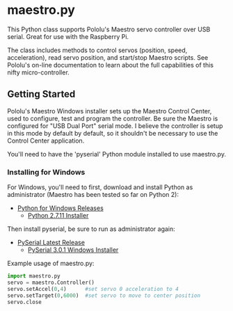 ﻿maestro.py
==========

This Python class supports Pololu's Maestro servo controller over USB serial. Great for use with the Raspberry Pi.

The class includes methods to control servos (position, speed, acceleration), read servo position, and start/stop Maestro scripts.  See Pololu's on-line documentation to learn about the full capabilities of this nifty micro-controller.

## Getting Started

Pololu's Maestro Windows installer sets up the Maestro Control Center, used to configure, test and program the controller.  Be sure the Maestro is configured for "USB Dual Port" serial mode. I believe the controller is setup in this mode by default by default, so it shouldn't be necessary to use the Control Center application.

You'll need to have the 'pyserial' Python module installed to use maestro.py.

### Installing for Windows

For Windows, you'll need to first, download and install Python as administrator (Maestro has been tested so far on Python 2):
  - [Python for Windows Releases](https://www.python.org/downloads/windows/)
    - [Python 2.7.11 Installer](https://www.python.org/downloads/release/python-2711/)

Then install pyserial, be sure to run as administrator again:
  - [PySerial Latest Release](https://pypi.python.org/pypi/pyserial)
    - [PySerial 3.0.1 Windows Installer](https://pypi.python.org/packages/6b/a6/0206c0517b508a640408db26310b4666083ad8bfd612f5a4d2bc796005b9/pyserial-3.0.1.win32.exe#md5=a3dbae2ca647e90dbb262d62093302ea)

Example usage of maestro.py:

```python
import maestro.py
servo = maestro.Controller()
servo.setAccel(0,4)      #set servo 0 acceleration to 4
servo.setTarget(0,6000)  #set servo to move to center position
servo.close
```
